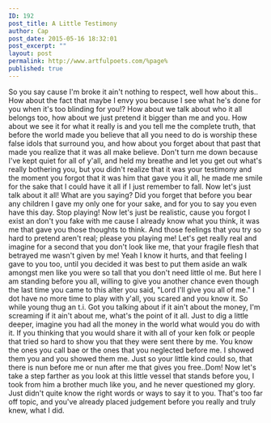 ```yaml
---
ID: 192
post_title: A Little Testimony
author: Cap
post_date: 2015-05-16 18:32:01
post_excerpt: ""
layout: post
permalink: http://www.artfulpoets.com/%page%
published: true
---
```

So you say cause I'm broke it ain't nothing to respect, well how about this.. How about the fact that maybe I envy you because I see what he's done for you when it's too blinding for you!? How about we talk about who it all belongs too, how about we just pretend it bigger than me and you. How about we see it for what it really is and you tell me the complete truth, that before the world made you believe that all you need to do is worship these false idols that surround you, and how about you forget about that past that made you realize that it was all make believe. Don't turn me down because I've kept quiet for all of y'all, and held my breathe and let you get out what's really bothering you, but you didn't realize that it was your testimony and the moment you forgot that it was him that gave you it all, he made me smile for the sake that I could have it all if I just remember to fall. Now let's just talk about it all! What are you saying? Did you forget that before you bear any children I gave my only one for your sake, and for you to say you even have this day. Stop playing! Now let's just be realistic, cause you forgot I exist an don't you fake with me cause I already know what you think, it was me that gave you those thoughts to think. And those feelings that you try so hard to pretend aren't real; please you playing me! Let's get really real and imagine for a second that you don't look like me, that your fragile flesh that betrayed me wasn't given by me! Yeah I know it hurts, and that feeling I gave to you too, until you decided it was best to put them aside an walk amongst men like you were so tall that you don't need little ol me. But here I am standing before you all, willing to give you another chance even though the last time you came to this alter you said, "Lord I'll give you all of me." I dot have no more time to play with y'all, you scared and you know it. So while young thug an t.i. Got you talking about if it ain't about the money, I'm screaming if it ain't about me, what's the point of it all. Just to dig a little deeper, imagine you had all the money in the world what would you do with it. If you thinking that you would share it with all of your ken folk or people that tried so hard to show you that they were sent there by me. You know the ones you call bae or the ones that you neglected before me. I showed them you and you showed them me. Just so your little kind could so, that there is nun before me or nun after me that gives you free..Dom! Now let's take a step farther as you look at this little vessel that stands before you, I took from him a brother much like you, and he never questioned my glory. Just didn't quite know the right words or ways to say it to you. That's too far off topic, and you've already placed judgement before you really and truly knew, what I did.